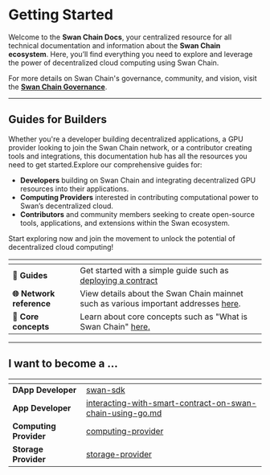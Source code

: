 # Getting Started



Welcome to the **Swan Chain Docs**, your centralized resource for all technical documentation and information about the **Swan Chain ecosystem**. Here, you’ll find everything you need to explore and leverage the power of decentralized cloud computing using Swan Chain.

For more details on Swan Chain's governance, community, and vision, visit the [**Swan Chain Governance**](https://github.com/swanchain/governance).

***

## **Guides for Builders**

Whether you're a developer building decentralized applications, a GPU provider looking to join the Swan Chain network, or a contributor creating tools and integrations, this documentation hub has all the resources you need to get started.Explore our comprehensive guides for:

* **Developers** building on Swan Chain and integrating decentralized GPU resources into their applications.
* **Computing Providers** interested in contributing computational power to Swan’s decentralized cloud.
* **Contributors** and community members seeking to create open-source tools, applications, and extensions within the Swan ecosystem.

Start exploring now and join the movement to unlock the potential of decentralized cloud computing!

<table data-view="cards"><thead><tr><th></th><th></th></tr></thead><tbody><tr><td>📄 <strong>Guides</strong></td><td>Get started with a simple guide such as <a href="bulders/dapp-developer/deploying-your-first-smart-contract-with-remix.md">deploying a contract</a></td></tr><tr><td><strong>🌐 Network reference</strong></td><td>View details about the Swan Chain mainnet such as various important addresses <a href="network-reference/readme/">here</a>.</td></tr><tr><td><strong>🌟 Core concepts</strong></td><td>Learn about core concepts such as "What is Swan Chain" <a href="https://github.com/swanchain/docs/blob/a4e9a38f2f67a4e01ef2538d9187d737c8397ceb/core-concepts">here</a><a href="core-concepts/">.</a></td></tr></tbody></table>

***

## I want to become a ...

<table data-view="cards"><thead><tr><th></th><th data-hidden data-card-target data-type="content-ref"></th></tr></thead><tbody><tr><td><strong>DApp Developer</strong></td><td><a href="bulders/tools/swan-sdk/">swan-sdk</a></td></tr><tr><td><strong>App Developer</strong></td><td><a href="bulders/dapp-developer/interacting-with-smart-contract-on-swan-chain-using-go.md">interacting-with-smart-contract-on-swan-chain-using-go.md</a></td></tr><tr><td><strong>Computing Provider</strong></td><td><a href="bulders/computing-provider/">computing-provider</a></td></tr><tr><td><strong>Storage Provider</strong></td><td><a href="bulders/storage-provider/">storage-provider</a></td></tr></tbody></table>
